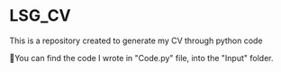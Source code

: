 # LSG_CV
This is a repository created to generate my CV through python code

📝You can find the code I wrote in "Code.py" file, into the "Input" folder.
